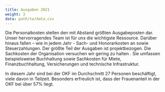```yaml
---
title: Ausgaben 2021
weight: 3
data: path/to/data.csv
---
```


Die Personalkosten stellen den mit Abstand größten Ausgabeposten dar. Unser hervorragendes Team ist für uns die wichtigste Ressource. Darüber hinaus fallen – wie in jedem Jahr - Sach- und Honorarkosten an sowie Steuerzahlungen. Der größte Teil der Ausgaben ist projektbezogen. Die Sachkosten der Organisation versuchen wir gering zu halten . Sie umfassen beispielsweise Buchhaltung sowie Sachkosten für Miete, Finanzbuchhaltung, Versicherungen und technische Infrastruktur. 

<div class="ausgaben"></div>

In diesem Jahr sind bei der OKF im Durchschnitt 27 Personen beschäftigt, viele davon in Teilzeit. Besonders erfreulich ist, dass der Frauenanteil in der OKF bei über 57% liegt.
